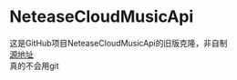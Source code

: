 # NeteaseCloudMusicApi
这是GitHub项目NeteaseCloudMusicApi的旧版克隆，非自制<br>
[源地址](https://github.com/Binaryify/NeteaseCloudMusicApi)<br>
真的不会用git
